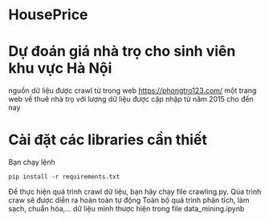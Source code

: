 # HousePrice
# Dự đoán giá nhà trọ cho sinh viên khu vực Hà Nội
nguồn dữ liệu được crawl từ trong web https://phongtro123.com/ một trang web về thuê nhà trọ với lượng dữ liệu được cập nhập từ năm 2015 cho đến nay
# Cài đặt các libraries cần thiết
Bạn chạy lệnh 
````
pip install -r requirements.txt
````

Để thực hiện quá trình crawl dữ liệu, bạn hãy chạy file crawling.py. Qúa trình craw sẽ được diễn ra hoàn toàn tự động
Toàn bộ quá trình phân tích, làm sạch, chuẩn hóa,... dữ liệu mình thược hiện trong file data_mining.ipynb
